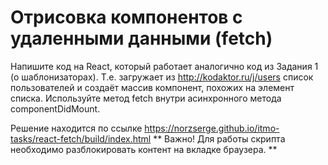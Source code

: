 # Отрисовка компонентов с удаленными данными (fetch)

Напишите код на React, который работает аналогично код из Задания 1 (о шаблонизаторах). Т.е. загружает из http://kodaktor.ru/j/users список пользователей и создаёт массив компонент, похожих на элемент списка. Используйте метод fetch внутри асинхронного метода componentDidMount.

Решение находится по ссылке https://norzserge.github.io/itmo-tasks/react-fetch/build/index.html
** Важно! Для работы скрипта необходимо разблокировать контент на вкладке браузера. **